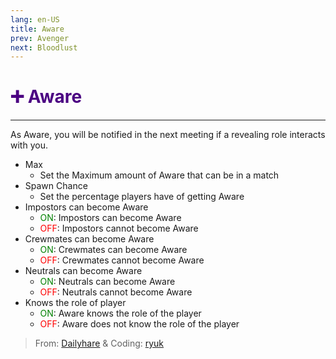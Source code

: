 ```yaml
---
lang: en-US
title: Aware
prev: Avenger
next: Bloodlust
---
```


# <font color=#4B0082>➕ <b>Aware</b></font> <Badge text="Mixed" type="tip" vertical="middle"/>

***

As Aware, you will be notified in the next meeting if a revealing role interacts with you.

- Max
  - Set the Maximum amount of Aware that can be in a match
- Spawn Chance
  - Set the percentage players have of getting Aware
- Impostors can become Aware
  - <font color=green>ON</font>: Impostors can become Aware
  - <font color=red>OFF</font>: Impostors cannot become Aware
- Crewmates can become Aware
  - <font color=green>ON</font>: Crewmates can become Aware
  - <font color=red>OFF</font>: Crewmates cannot become Aware
- Neutrals can become Aware
  - <font color=green>ON</font>: Neutrals can become Aware
  - <font color=red>OFF</font>: Neutrals cannot become Aware
- Knows the role of player
  - <font color=green>ON</font>: Aware knows the role of the player
  - <font color=red>OFF</font>: Aware does not know the role of the player

> From: [Dailyhare](#) & Coding: [ryuk](#)
